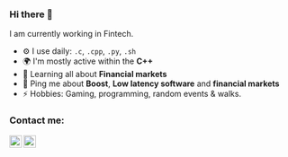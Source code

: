 ### Hi there 👋

I am currently working in Fintech.

- ⚙️ I use daily: `.c`, `.cpp`, `.py`, `.sh`
- 🌍 I'm mostly active within the **C++**
- 🌱 Learning all about **Financial markets**
- 💬 Ping me about **Boost**, **Low latency software** and **financial markets**
- ⚡️ Hobbies: Gaming, programming, random events & walks.

### Contact me:
[<img align="left" alt="Harm Smits | LinkedIn" width="22px" src="https://cdn.jsdelivr.net/npm/simple-icons@v3/icons/linkedin.svg" />][linkedin]
[<img align="left" alt="Harm Smits | Keybase" width="22px" src="https://cdn.jsdelivr.net/npm/simple-icons@v3/icons/keybase.svg" />][keybase]

[linkedin]: https://www.linkedin.com/in/harmsmits/
[keybase]: https://keybase.io/hsmits
